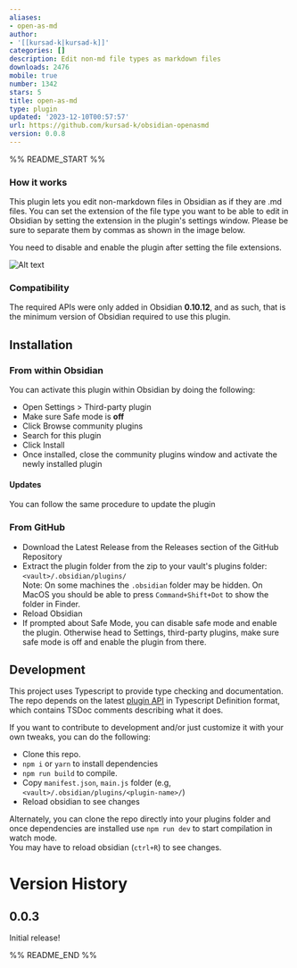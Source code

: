 ```yaml
---
aliases:
- open-as-md
author:
- '[[kursad-k|kursad-k]]'
categories: []
description: Edit non-md file types as markdown files
downloads: 2476
mobile: true
number: 1342
stars: 5
title: open-as-md
type: plugin
updated: '2023-12-10T00:57:57'
url: https://github.com/kursad-k/obsidian-openasmd
version: 0.0.8
---
```


%% README_START %%




### How it works

This plugin lets you edit non-markdown files in Obsidian as if they are .md files. You can set the extension of the file type you want to be able to edit in Obsidian by setting the extension in the plugin's settings window. Please be sure to separate them by commas as shown in the image below.

You need to disable and enable the plugin after setting the file extensions.


![Alt text](https://raw.githubusercontent.com/kursad-k/obsidian-openasmd/HEAD/image.png)


### Compatibility

The required APIs were only added in Obsidian **0.10.12**, and as such, that is the minimum version of Obsidian required to use this plugin. 

## Installation

### From within Obsidian
You can activate this plugin within Obsidian by doing the following:
- Open Settings > Third-party plugin
- Make sure Safe mode is **off**
- Click Browse community plugins
- Search for this plugin
- Click Install
- Once installed, close the community plugins window and activate the newly installed plugin
#### Updates
You can follow the same procedure to update the plugin

### From GitHub
- Download the Latest Release from the Releases section of the GitHub Repository
- Extract the plugin folder from the zip to your vault's plugins folder: `<vault>/.obsidian/plugins/`  
Note: On some machines the `.obsidian` folder may be hidden. On MacOS you should be able to press `Command+Shift+Dot` to show the folder in Finder.
- Reload Obsidian
- If prompted about Safe Mode, you can disable safe mode and enable the plugin.
Otherwise head to Settings, third-party plugins, make sure safe mode is off and
enable the plugin from there.

## Development

This project uses Typescript to provide type checking and documentation.  
The repo depends on the latest [plugin API](https://github.com/obsidianmd/obsidian-api) in Typescript Definition format, which contains TSDoc comments describing what it does.

If you want to contribute to development and/or just customize it with your own
tweaks, you can do the following:
- Clone this repo.
- `npm i` or `yarn` to install dependencies
- `npm run build` to compile.
- Copy `manifest.json`, `main.js`
folder (e.g, `<vault>/.obsidian/plugins/<plugin-name>/`)
- Reload obsidian to see changes

Alternately, you can clone the repo directly into your plugins folder and once
dependencies are installed use `npm run dev` to start compilation in watch mode.  
You may have to reload obsidian (`ctrl+R`) to see changes.


# Version History
## 0.0.3
Initial release!


%% README_END %%